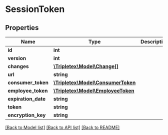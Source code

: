 # SessionToken

## Properties
Name | Type | Description | Notes
------------ | ------------- | ------------- | -------------
**id** | **int** |  | [optional] 
**version** | **int** |  | [optional] 
**changes** | [**\Tripletex\Model\Change[]**](Change.md) |  | [optional] 
**url** | **string** |  | [optional] 
**consumer_token** | [**\Tripletex\Model\ConsumerToken**](ConsumerToken.md) |  | [optional] 
**employee_token** | [**\Tripletex\Model\EmployeeToken**](EmployeeToken.md) |  | [optional] 
**expiration_date** | **string** |  | 
**token** | **string** |  | [optional] 
**encryption_key** | **string** |  | [optional] 

[[Back to Model list]](../README.md#documentation-for-models) [[Back to API list]](../README.md#documentation-for-api-endpoints) [[Back to README]](../README.md)

